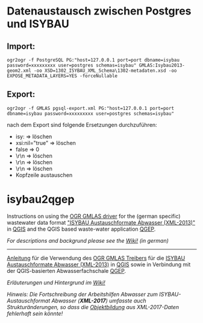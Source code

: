 # Datenaustausch zwischen Postgres und ISYBAU

## Import:

    ogr2ogr -f PostgreSQL PG:"host=127.0.0.1 port=port dbname=isybau password=xxxxxxxxx user=postgres schemas=isybau" GMLAS:Isybau2013-geom2.xml -oo XSD=1302_ISYBAU_XML_Schema\1302-metadaten.xsd -oo EXPOSE_METADATA_LAYERS=YES -forceNullable

## Export:

    ogr2ogr -f GMLAS pgsql-export.xml PG:"host=127.0.0.1 port=port dbname=isybau password=xxxxxxxxx user=postgres schemas=isybau"

nach dem Export sind folgende Ersetzungen durchzuführen:

 - isy:     => löschen
 - xsi:nil="true"     => löschen
 - false    => 0
 - </Datenkollektive>\r\n<Datenkollektive>    => löschen
 - </Geometriedaten>\r\n<Geometriedaten>    => löschen
 - </Knoten>\r\n<Knoten>    => löschen
 - Kopfzeile austauschen


# isybau2qgep

Instructions on using the [OGR GMLAS driver](http://www.gdal.org/drv_gmlas.html) for the (german specific) wastewater data format ["ISYBAU Austauschformate Abwasser (XML-2013)"](http://www.arbeitshilfen-abwasser.de/html/A7ISYBAU_ATF_XML.html) in [QGIS](https://qgis.org) and the QGIS based waste-water application [QGEP](https://github.com/QGEP/QGEP).

_For descriptions and backgrund please see the [Wiki!](https://github.com/tschuettenberg/isybau2qgep/wiki) (in german)_

***

[Anleitung](https://github.com/tschuettenberg/isybau2qgep/wiki) für die Verwendung des [OGR GMLAS Treibers](http://www.gdal.org/drv_gmlas.html) für die [ISYBAU Austauschformate Abwasser (XML-2013)](http://www.arbeitshilfen-abwasser.de/html/A7ISYBAU_ATF_XML.html) in [QGIS](https://qgis.org) sowie in Verbindung mit der QGIS-basierten Abwasserfachschale [QGEP](https://github.com/QGEP/QGEP).

_Erläuterungen und Hintergrund im [Wiki!](https://github.com/tschuettenberg/isybau2qgep/wiki)_

_Hinweis: Die Fortschreibung der Arbeitshilfen Abwasser zum ISYBAU-Austauschformat Abwasser (**XML-2017**) umfasste auch Strukturänderungen, so dass die [Objektbildung](https://github.com/tschuettenberg/isybau2qgep/wiki/Abwassertechnische-Anlagen) aus XML-2017-Daten fehlerhaft sein könnte!_
